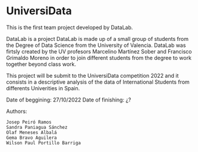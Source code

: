 # UniversiData

This is the first team project developed by DataLab.

DataLab is a project DataLab is made up of a small group of students from the Degree of Data Science from the University of Valencia.
DataLab was firtsly created by the UV profesors Marcelino Martínez Sober and Francisco Grimaldo Moreno in order 
to join different students from the degree to work together beyond class work.

This project will be submit to the UniversiData competition 2022 and it consists in a 
descriptive analysis of the data of International Students from differents Univerities in Spain.

Date of beggining: 27/10/2022
Date of finishing: ¿?

Authors:

    Josep Peiró Ramos
    Sandra Paniagua Sánchez
    Olaf Meneses Albalá
    Gema Bravo Aguilera
    Wilson Paul Portillo Barriga
